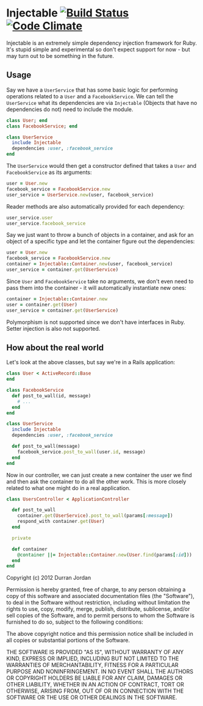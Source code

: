 Injectable [![Build Status](https://secure.travis-ci.org/durran/injectable.png?branch=master&.png)](http://travis-ci.org/durran/injectable) [![Code Climate](https://codeclimate.com/badge.png)](https://codeclimate.com/github/durran/injectable)
========

Injectable is an extremely simple dependency injection framework for Ruby. It's
stupid simple and experimental so don't expect support for now - but may turn out
to be something in the future.

Usage
-----

Say we have a `UserService` that has some basic logic for performing operations
related to a `User` and a `FacebookService`. We can tell the `UserService` what
its dependencies are via `Injectable` (Objects that have no dependencies do not)
need to include the module.

```ruby
class User; end
class FacebookService; end

class UserService
  include Injectable
  dependencies :user, :facebook_service
end
```

The `UserService` would then get a constructor defined that takes a `User` and
`FacebookService` as its arguments:

```ruby
user = User.new
facebook_service = FacebookService.new
user_service = UserService.new(user, facebook_service)
```

Reader methods are also automatically provided for each dependency:

```ruby
user_service.user
user_service.facebook_service
```

Say we just want to throw a bunch of objects in a container, and ask for an
object of a specific type and let the container figure out the dependencies:

```ruby
user = User.new
facebook_service = FacebookService.new
container = Injectable::Container.new(user, facebook_service)
user_service = container.get(UserService)
```

Since `User` and `FacebookService` take no arguments, we don't even need to
pass them into the container - it will automatically instantiate new ones:

```ruby
container = Injectable::Container.new
user = container.get(User)
user_service = container.get(UserService)
```

Polymorphism is not supported since we don't have interfaces in Ruby. Setter
injection is also not supported.

How about the real world
------------------------

Let's look at the above classes, but say we're in a Rails application:

```ruby
class User < ActiveRecord::Base
end

class FacebookService
  def post_to_wall(id, message)
    # ...
  end
end

class UserService
  include Injectable
  dependencies :user, :facebook_service

  def post_to_wall(message)
    facebook_service.post_to_wall(user.id, message)
  end
end
```

Now in our controller, we can just create a new container the user we find
and then ask the container to do all the other work. This is more closely
related to what one might do in a real application.

```ruby
class UsersController < ApplicationController

  def post_to_wall
    container.get(UserService).post_to_wall(params[:message])
    respond_with container.get(User)
  end

  private

  def container
    @container ||= Injectable::Container.new(User.find(params[:id]))
  end
end
```

Copyright (c) 2012 Durran Jordan

Permission is hereby granted, free of charge, to any person obtaining
a copy of this software and associated documentation files (the
"Software"), to deal in the Software without restriction, including
without limitation the rights to use, copy, modify, merge, publish,
distribute, sublicense, and/or sell copies of the Software, and to
permit persons to whom the Software is furnished to do so, subject to
the following conditions:

The above copyright notice and this permission notice shall be
included in all copies or substantial portions of the Software.

THE SOFTWARE IS PROVIDED "AS IS", WITHOUT WARRANTY OF ANY KIND,
EXPRESS OR IMPLIED, INCLUDING BUT NOT LIMITED TO THE WARRANTIES OF
MERCHANTABILITY, FITNESS FOR A PARTICULAR PURPOSE AND
NONINFRINGEMENT. IN NO EVENT SHALL THE AUTHORS OR COPYRIGHT HOLDERS BE
LIABLE FOR ANY CLAIM, DAMAGES OR OTHER LIABILITY, WHETHER IN AN ACTION
OF CONTRACT, TORT OR OTHERWISE, ARISING FROM, OUT OF OR IN CONNECTION
WITH THE SOFTWARE OR THE USE OR OTHER DEALINGS IN THE SOFTWARE.
